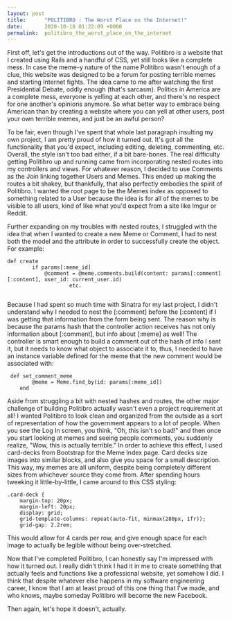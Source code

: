 ```yaml
---
layout: post
title:      "POLITIBRO : The Worst Place on the Internet!"
date:       2020-10-18 01:22:09 +0000
permalink:  politibro_the_worst_place_on_the_internet
---
```


First off, let's get the introductions out of the way.  Politibro is a website that I created using Rails and a handful of CSS, yet still looks like a complete mess.  In case the meme-y nature of the name Politibro wasn't enough of a clue, this website was designed to be a forum for posting terrible memes and starting Internet fights.  The idea came to me after watching the first Presidential Debate, oddly enough (that's sarcasm).  Politics in America are a complete mess, everyone is yelling at each other, and there's no respect for one another's opinions anymore.  So what better way to embrace being American than by creating a website where you can yell at other users, post your own terrible memes, and just be an awful person?

To be fair, even though I've spent that whole last paragraph insulting my own project, I am pretty proud of how it turned out.  It's got all the functionality that you'd expect, including editing, deleting, commenting, etc.  Overall, the style isn't too bad either, if a bit bare-bones.  The real difficulty getting Politibro up and running came from incorporating nested routes into my controllers and views.  For whatever reason, I decided to use Comments as the Join linking together Users and Memes.  This ended up making the routes a bit shakey, but thankfully, that also perfectly embodies the spirit of Politibro.  I wanted the root page to be the Memes index as opposed to something related to a User because the idea is for all of the memes to be visible to all users, kind of like what you'd expect from a site like Imgur or Reddit.  

Further expanding on my troubles with nested routes, I struggled with the idea that when I wanted to create a new Meme or Comment, I had to nest both the model and the attribute in order to successfully create the object.  For example:

```
def create
        if params[:meme_id]
            @comment = @meme.comments.build(content: params[:comment][:content], user_id: current_user.id)
					etc.
						
```

Because I had spent so much time with Sinatra for my last project, I didn't understand why I needed to nest the [:comment] before the [:content] if I was getting that information from the form being sent.  The reason why is because the params hash that the controller action receives has not only information about [:comment], but info about [:meme] as well!  The controller is smart enough to build a comment out of the hash of info I sent it, but it needs to know what object to associate it to, thus, I needed to have an instance variable defined for the meme that the new comment would be associated with:

```
 def set_comment_meme
        @meme = Meme.find_by(id: params[:meme_id])
    end
```

Aside from struggling a bit with nested hashes and routes, the other major challenge of building Politibro actually wasn't even a project requirement at all!  I wanted Politibro to look clean and organized from the outside as a sort of representation of how the government appears to a lot of people.  When you see the Log In screen, you think, "Oh, this isn't so bad!" and then once you start looking at memes and seeing people comments, you suddenly realize, "Wow, this is actually terrible."  In order to achieve this effect, I used card-decks from Bootstrap for the Meme Index page.  Card decks size images into similar blocks, and also give you space for a small description.  This way, my memes are all uniform, despite being completely different sizes from whichever source they come from.  After spending hours tweeking it little-by-little, I came around to this CSS styling: 

```
.card-deck {
    margin-top: 20px;
    margin-left: 20px;
    display: grid;
    grid-template-columns: repeat(auto-fit, minmax(280px, 1fr));
    grid-gap: 2.2rem;

```

This would allow for 4 cards per row, and give enough space for each image to actually be legible without being over-stretched.  

Now that I've completed Politibro, I can honestly say I'm impressed with how it turned out.  I really didn't think I had it in me to create something that actually feels and functions like a professional website, yet somehow I did.  I think that despite whatever else happens in my software engineering career, I know that I am at least proud of this one thing that I've made, and who knows, maybe someday Politibro will become the new Facebook.  


Then again, let's hope it doesn't, actually.





